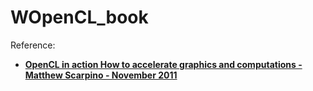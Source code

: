 # WOpenCL_book

Reference:

- [__OpenCL in action How to accelerate graphics and computations - Matthew Scarpino - November 2011__](https://www.manning.com/books/opencl-in-action)


